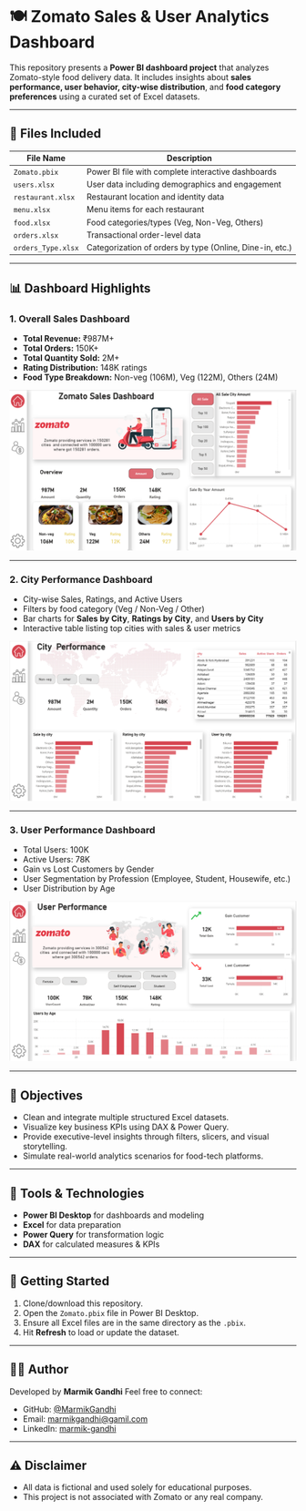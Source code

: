 
# 🍽️ Zomato Sales & User Analytics Dashboard

This repository presents a **Power BI dashboard project** that analyzes Zomato-style food delivery data. It includes insights about **sales performance, user behavior, city-wise distribution**, and **food category preferences** using a curated set of Excel datasets.

---

## 📂 Files Included

| File Name          | Description |
|--------------------|-------------|
| `Zomato.pbix`      | Power BI file with complete interactive dashboards |
| `users.xlsx`       | User data including demographics and engagement |
| `restaurant.xlsx`  | Restaurant location and identity data |
| `menu.xlsx`        | Menu items for each restaurant |
| `food.xlsx`        | Food categories/types (Veg, Non-Veg, Others) |
| `orders.xlsx`      | Transactional order-level data |
| `orders_Type.xlsx` | Categorization of orders by type (Online, Dine-in, etc.) |

---

## 📊 Dashboard Highlights

### 1. **Overall Sales Dashboard**
- **Total Revenue:** ₹987M+
- **Total Orders:** 150K+
- **Total Quantity Sold:** 2M+
- **Rating Distribution:** 148K ratings
- **Food Type Breakdown:** Non-veg (106M), Veg (122M), Others (24M)

![Zomato Sales Dashboard](./Dashboard.png)

---

### 2. **City Performance Dashboard**
- City-wise Sales, Ratings, and Active Users
- Filters by food category (Veg / Non-Veg / Other)
- Bar charts for **Sales by City**, **Ratings by City**, and **Users by City**
- Interactive table listing top cities with sales & user metrics

![City Performance](./Cityperformance.png)

---

### 3. **User Performance Dashboard**
- Total Users: 100K  
- Active Users: 78K  
- Gain vs Lost Customers by Gender  
- User Segmentation by Profession (Employee, Student, Housewife, etc.)  
- User Distribution by Age

![User Performance](./Userperformance.png)

---

## 📌 Objectives

- Clean and integrate multiple structured Excel datasets.
- Visualize key business KPIs using DAX & Power Query.
- Provide executive-level insights through filters, slicers, and visual storytelling.
- Simulate real-world analytics scenarios for food-tech platforms.

---

## 🧰 Tools & Technologies

- **Power BI Desktop** for dashboards and modeling  
- **Excel** for data preparation  
- **Power Query** for transformation logic  
- **DAX** for calculated measures & KPIs  

---

## 🚀 Getting Started

1. Clone/download this repository.
2. Open the `Zomato.pbix` file in Power BI Desktop.
3. Ensure all Excel files are in the same directory as the `.pbix`.
4. Hit **Refresh** to load or update the dataset.

---

## 🙋‍♀️ Author

Developed by **Marmik Gandhi** Feel free to connect:  
- GitHub: [@MarmikGandhi](https://github.com/MarmikGandhi)
- Email: [marmikgandhi@gamil.com](mailto:marmikgandhi@gamil.com)
- LinkedIn: [marmik-gandhi](https://www.linkedin.com/in/marmik-gandhi-006a55323/)

---

## ⚠️ Disclaimer

- All data is fictional and used solely for educational purposes.
- This project is not associated with Zomato or any real company.
